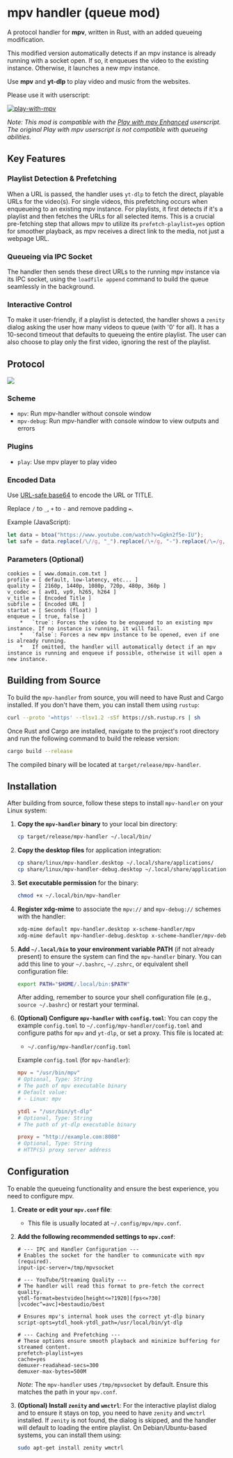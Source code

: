 # mpv handler (queue mod)

A protocol handler for **mpv**, written in Rust, with an added queueing modification.

This modified version automatically detects if an mpv instance is already running with a socket open. If so, it enqueues the video to the existing instance. Otherwise, it launches a new mpv instance.

Use **mpv** and **yt-dlp** to play video and music from the websites.

Please use it with userscript:

[![play-with-mpv][badges-play-with-mpv]][play-with-mpv-enhanced]

*Note: This mod is compatible with the [Play with mpv Enhanced](https://greasyfork.org/en/scripts/542145-play-with-mpv-enhanced) userscript. The original Play with mpv userscript is not compatible with queueing abilities.*

## Key Features

### Playlist Detection & Prefetching
When a URL is passed, the handler uses `yt-dlp` to fetch the direct, playable URLs for the video(s). For single videos, this prefetching occurs when enqueueing to an existing mpv instance. For playlists, it first detects if it's a playlist and then fetches the URLs for all selected items. This is a crucial pre-fetching step that allows mpv to utilize its `prefetch-playlist=yes` option for smoother playback, as mpv receives a direct link to the media, not just a webpage URL.

### Queueing via IPC Socket
The handler then sends these direct URLs to the running mpv instance via its IPC socket, using the `loadfile append` command to build the queue seamlessly in the background.

### Interactive Control
To make it user-friendly, if a playlist is detected, the handler shows a `zenity` dialog asking the user how many videos to queue (with '0' for all). It has a 10-second timeout that defaults to queueing the entire playlist. The user can also choose to play only the first video, ignoring the rest of the playlist.

## Protocol

![](share/proto.png)

### Scheme

- `mpv`: Run mpv-handler without console window
- `mpv-debug`: Run mpv-handler with console window to view outputs and errors

### Plugins

- `play`: Use mpv player to play video

### Encoded Data

Use [URL-safe base64][rfc-base64-url] to encode the URL or TITLE.

Replace `/` to `_`, `+` to `-` and remove padding `=`.

Example (JavaScript):

```javascript
let data = btoa("https://www.youtube.com/watch?v=Ggkn2f5e-IU");
let safe = data.replace(/\//g, "_").replace(/\+/g, "-").replace(/\=/g, "");
```

### Parameters (Optional)

```
cookies = [ www.domain.com.txt ]
profile = [ default, low-latency, etc... ]
quality = [ 2160p, 1440p, 1080p, 720p, 480p, 360p ]
v_codec = [ av01, vp9, h265, h264 ]
v_title = [ Encoded Title ]
subfile = [ Encoded URL ]
startat = [ Seconds (float) ]
enqueue = [ true, false ]
    *   `true`: Forces the video to be enqueued to an existing mpv instance. If no instance is running, it will fail.
    *   `false`: Forces a new mpv instance to be opened, even if one is already running.
    *   If omitted, the handler will automatically detect if an mpv instance is running and enqueue if possible, otherwise it will open a new instance.
```

## Building from Source

To build the `mpv-handler` from source, you will need to have Rust and Cargo installed. If you don't have them, you can install them using `rustup`:

```bash
curl --proto '=https' --tlsv1.2 -sSf https://sh.rustup.rs | sh
```

Once Rust and Cargo are installed, navigate to the project's root directory and run the following command to build the release version:

```bash
cargo build --release
```

The compiled binary will be located at `target/release/mpv-handler`.

## Installation

After building from source, follow these steps to install `mpv-handler` on your Linux system:

1.  **Copy the `mpv-handler` binary** to your local bin directory:
    ```bash
    cp target/release/mpv-handler ~/.local/bin/
    ```

2.  **Copy the desktop files** for application integration:
    ```bash
    cp share/linux/mpv-handler.desktop ~/.local/share/applications/
    cp share/linux/mpv-handler-debug.desktop ~/.local/share/applications/
    ```

3.  **Set executable permission** for the binary:
    ```bash
    chmod +x ~/.local/bin/mpv-handler
    ```

4.  **Register xdg-mime** to associate the `mpv://` and `mpv-debug://` schemes with the handler:
    ```bash
    xdg-mime default mpv-handler.desktop x-scheme-handler/mpv
    xdg-mime default mpv-handler-debug.desktop x-scheme-handler/mpv-debug
    ```

5.  **Add `~/.local/bin` to your environment variable PATH** (if not already present) to ensure the system can find the `mpv-handler` binary. You can add this line to your `~/.bashrc`, `~/.zshrc`, or equivalent shell configuration file:
    ```bash
    export PATH="$HOME/.local/bin:$PATH"
    ```
    After adding, remember to source your shell configuration file (e.g., `source ~/.bashrc`) or restart your terminal.

6.  **(Optional) Configure `mpv-handler` with `config.toml`**:
    You can copy the example `config.toml` to `~/.config/mpv-handler/config.toml` and configure paths for `mpv` and `yt-dlp`, or set a proxy. This file is located at:
    *   `~/.config/mpv-handler/config.toml`

    Example `config.toml` (for `mpv-handler`):

    ```toml
    mpv = "/usr/bin/mpv"
    # Optional, Type: String
    # The path of mpv executable binary
    # Default value:
    # - Linux: mpv

    ytdl = "/usr/bin/yt-dlp"
    # Optional, Type: String
    # The path of yt-dlp executable binary

    proxy = "http://example.com:8080"
    # Optional, Type: String
    # HTTP(S) proxy server address
    ```

## Configuration

To enable the queueing functionality and ensure the best experience, you need to configure mpv.

1.  **Create or edit your `mpv.conf` file**:
    *   This file is usually located at `~/.config/mpv/mpv.conf`.

2.  **Add the following recommended settings to `mpv.conf`**:

    ```
    # --- IPC and Handler Configuration ---
    # Enables the socket for the handler to communicate with mpv (required).
    input-ipc-server=/tmp/mpvsocket

    # --- YouTube/Streaming Quality ---
    # The handler will read this format to pre-fetch the correct quality.
    ytdl-format=bestvideo[height<=?1920][fps<=?30][vcodec^=avc]+bestaudio/best

    # Ensures mpv's internal hook uses the correct yt-dlp binary
    script-opts=ytdl_hook-ytdl_path=/usr/local/bin/yt-dlp

    # --- Caching and Prefetching ---
    # These options ensure smooth playback and minimize buffering for streamed content.
    prefetch-playlist=yes
    cache=yes
    demuxer-readahead-secs=300
    demuxer-max-bytes=500M
    ```

    *Note*: The `mpv-handler` uses `/tmp/mpvsocket` by default. Ensure this matches the path in your `mpv.conf`.


7.  **(Optional) Install `zenity` and `wmctrl`**: For the interactive playlist dialog and to ensure it stays on top, you need to have `zenity` and `wmctrl` installed. If `zenity` is not found, the dialog is skipped, and the handler will default to loading the entire playlist.
    On Debian/Ubuntu-based systems, you can install them using:
    ```bash
    sudo apt-get install zenity wmctrl
    ```

[rfc-base64-url]: https://datatracker.ietf.org/doc/html/rfc4648#section-5
[badges-aur-git]: https://img.shields.io/aur/version/mpv-handler-git?style=for-the-badge&logo=archlinux&label=mpv-handler-git
[badges-aur]: https://img.shields.io/aur/version/mpv-handler?style=for-the-badge&logo=archlinux&label=mpv-handler
[badges-play-with-mpv]: https://img.shields.io/greasyfork/v/416271?style=for-the-badge&logo=greasyfork&label=play-with-mpv-enhanced
[download-aur-git]: https://aur.archlinux.org/packages/mpv-handler-git/
[download-aur]: https://aur.archlinux.org/packages/mpv-handler/
[download-linux]: https://github.com/akiirui/mpv-handler/releases/latest/download/mpv-handler-linux-amd64.zip


[play-with-mpv-enhanced]: https://greasyfork.org/en/scripts/542145-play-with-mpv-enhanced
[linuxuprising]: https://www.linuxuprising.com/2021/07/open-youtube-and-more-videos-from-your.html
